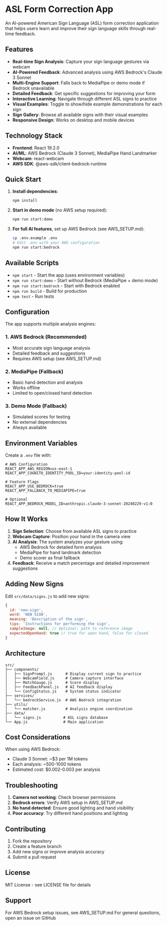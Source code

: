 # ASL Form Correction App

An AI-powered American Sign Language (ASL) form correction application that helps users learn and improve their sign language skills through real-time feedback.

## Features

- **Real-time Sign Analysis**: Capture your sign language gestures via webcam
- **AI-Powered Feedback**: Advanced analysis using AWS Bedrock's Claude 3 Sonnet
- **Multi-Engine Support**: Falls back to MediaPipe or demo mode if Bedrock unavailable
- **Detailed Feedback**: Get specific suggestions for improving your form
- **Interactive Learning**: Navigate through different ASL signs to practice
- **Visual Examples**: Toggle to show/hide example demonstrations for each sign
- **Sign Gallery**: Browse all available signs with their visual examples
- **Responsive Design**: Works on desktop and mobile devices

## Technology Stack

- **Frontend**: React 19.2.0
- **AI/ML**: AWS Bedrock (Claude 3 Sonnet), MediaPipe Hand Landmarker
- **Webcam**: react-webcam
- **AWS SDK**: @aws-sdk/client-bedrock-runtime

## Quick Start

1. **Install dependencies**:
   ```bash
   npm install
   ```

2. **Start in demo mode** (no AWS setup required):
   ```bash
   npm run start:demo
   ```

3. **For full AI features**, set up AWS Bedrock (see AWS_SETUP.md):
   ```bash
   cp .env.example .env
   # Edit .env with your AWS configuration
   npm run start:bedrock
   ```

## Available Scripts

- `npm start` - Start the app (uses environment variables)
- `npm run start:demo` - Start without Bedrock (MediaPipe + demo mode)
- `npm run start:bedrock` - Start with Bedrock enabled
- `npm run build` - Build for production
- `npm test` - Run tests

## Configuration

The app supports multiple analysis engines:

### 1. AWS Bedrock (Recommended)
- Most accurate sign language analysis
- Detailed feedback and suggestions
- Requires AWS setup (see AWS_SETUP.md)

### 2. MediaPipe (Fallback)
- Basic hand detection and analysis
- Works offline
- Limited to open/closed hand detection

### 3. Demo Mode (Fallback)
- Simulated scores for testing
- No external dependencies
- Always available

## Environment Variables

Create a `.env` file with:

```env
# AWS Configuration
REACT_APP_AWS_REGION=us-east-1
REACT_APP_COGNITO_IDENTITY_POOL_ID=your-identity-pool-id

# Feature Flags
REACT_APP_USE_BEDROCK=true
REACT_APP_FALLBACK_TO_MEDIAPIPE=true

# Optional
REACT_APP_BEDROCK_MODEL_ID=anthropic.claude-3-sonnet-20240229-v1:0
```

## How It Works

1. **Sign Selection**: Choose from available ASL signs to practice
2. **Webcam Capture**: Position your hand in the camera view
3. **AI Analysis**: The system analyzes your gesture using:
   - AWS Bedrock for detailed form analysis
   - MediaPipe for hand landmark detection
   - Demo scorer as final fallback
4. **Feedback**: Receive a match percentage and detailed improvement suggestions

## Adding New Signs

Edit `src/data/signs.js` to add new signs:

```javascript
{
  id: 'new-sign',
  word: 'NEW SIGN',
  meaning: 'Description of the sign',
  tips: 'Instructions for performing the sign',
  sampleImage: null, // Optional: path to reference image
  expectedOpenHand: true // true for open hand, false for closed
}
```

## Architecture

```
src/
├── components/
│   ├── SignPrompt.js      # Display current sign to practice
│   ├── WebcamField.js     # Camera capture interface
│   ├── MatchGauge.js      # Score display
│   ├── FeedbackPanel.js   # AI feedback display
│   └── ConfigStatus.js    # System status indicator
├── services/
│   └── bedrockService.js  # AWS Bedrock integration
├── utils/
│   └── matcher.js         # Analysis engine coordination
├── data/
│   └── signs.js          # ASL signs database
└── App.js                # Main application
```

## Cost Considerations

When using AWS Bedrock:
- Claude 3 Sonnet: ~$3 per 1M tokens
- Each analysis: ~500-1000 tokens
- Estimated cost: $0.002-0.003 per analysis

## Troubleshooting

1. **Camera not working**: Check browser permissions
2. **Bedrock errors**: Verify AWS setup in AWS_SETUP.md
3. **No hand detected**: Ensure good lighting and hand visibility
4. **Poor accuracy**: Try different hand positions and lighting

## Contributing

1. Fork the repository
2. Create a feature branch
3. Add new signs or improve analysis accuracy
4. Submit a pull request

## License

MIT License - see LICENSE file for details

## Support

For AWS Bedrock setup issues, see AWS_SETUP.md
For general questions, open an issue on GitHub